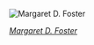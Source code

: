 
![Margaret D. Foster](https://upload.wikimedia.org/wikipedia/commons/thumb/1/18/Margaret_D._Foster%2C_in_Lab%2C_4_October_1919.jpg/600px-Margaret_D._Foster%2C_in_Lab%2C_4_October_1919.jpg)

*[Margaret D. Foster](https://wikipedia.org/wiki/File:Margaret_D._Foster,_in_Lab,_4_October_1919.jpg)*
